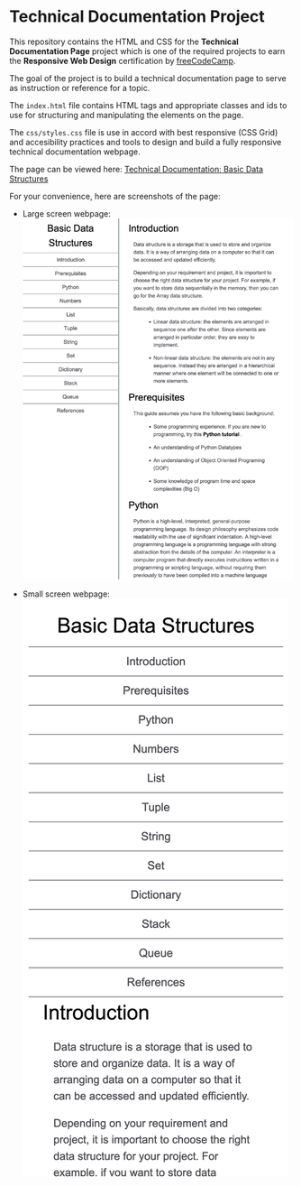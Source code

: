 # Technical Documentation Project

This repository contains the HTML and CSS for the **Technical Documentation Page** project which is one of the required projects to earn the **Responsive Web Design** certification by [freeCodeCamp](https://www.freecodecamp.org/learn/2022/responsive-web-design/).

The goal of the project is to build a technical documentation page to serve as instruction or reference for a topic.

The `index.html` file contains HTML tags and appropriate classes and ids to use for structuring and manipulating the elements on the page.

The `css/styles.css` file is use in accord with best responsive (CSS Grid) and accesibility practices and tools to design and build a fully responsive technical documentation webpage.

The page can be viewed here: [Technical Documentation: Basic Data Structures](https://remicoding.github.io/technical-doc-project/)

For your convenience, here are screenshots of the page:

- Large screen webpage:
  ![Technical Documentation Full Screen Screenshot](img/technical-doc-large.png "Technical Documentation on Large Screen")

- Small screen webpage:
  ![Technical Documentation Small Screen Screenshot](img/technical-doc-small.png "Technical Documentation on Small Screen")
